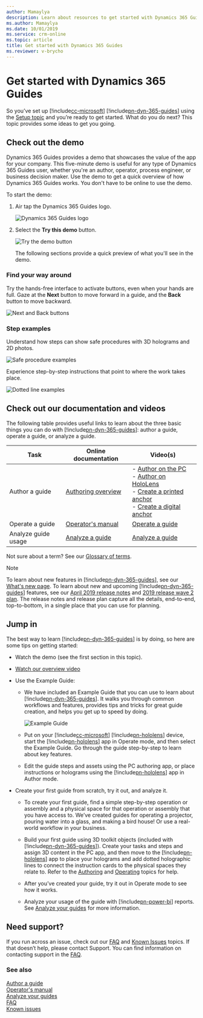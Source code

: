 ```yaml
---
author: Mamaylya
description: Learn about resources to get started with Dynamics 365 Guides
ms.author: Mamaylya
ms.date: 10/01/2019
ms.service: crm-online
ms.topic: article
title: Get started with Dynamics 365 Guides
ms.reviewer: v-brycho
---
```


# Get started with Dynamics 365 Guides

So you’ve set up [!include[cc-microsoft](../includes/cc-microsoft.md)] [!include[pn-dyn-365-guides](../includes/pn-dyn-365-guides.md)] using the [Setup topic](setup.md) and you’re ready to get started. What do you do next? This topic provides some ideas to get you going. 

## Check out the demo

Dynamics 365 Guides provides a demo that showcases the value of the app for your company. This five-minute demo is useful for any type of Dynamics 365 Guides user, whether you're an author, operator, process engineer, or business decision maker. Use the demo to get a quick overview of how Dynamics 365 Guides works. You don't have to be online to use the demo. 

To start the demo:

1. Air tap the Dynamics 365 Guides logo.

   ![Dynamics 365 Guides logo](media/Logo.png "Dynamics 365 Guides logo")

2. Select the **Try this demo** button.

   ![Try the demo button](media/try-demo.PNG "Try the demo button")
   
   The following sections provide a quick preview of what you'll see in the demo. 

### Find your way around 

Try the hands-free interface to activate buttons, even when your hands are full. Gaze at the **Next** button to move forward in a guide, and the **Back** button to move backward. 

![Next and Back buttons](media/navigate-example.PNG "Next and Back buttons")

### Step examples

Understand how steps can show safe procedures with 3D holograms and 2D photos. 

![Safe procedure examples](media/step-example-1.PNG "Safe procedure examples")

Experience step-by-step instructions that point to where the work takes place.

![Dotted line examples](media/step-example-2.PNG "Dotted line examples")

## Check out our documentation and videos

The following table provides useful links to learn about the three basic things you can do with [!include[pn-dyn-365-guides](../includes/pn-dyn-365-guides.md)]: author a guide, operate a guide, or analyze a guide.

|Task|Online documentation|Video(s)|
|----------------------------|--------------------------------------------|-----------------------------------------------|
|Author a guide|[Authoring overview](authoring-overview.md)|- [Author on the PC](https://aka.ms/pcauthor)<br>- [Author on HoloLens](https://aka.ms/hololensauthor)<br>- [Create a printed anchor](https://aka.ms/guidesprintedanchor)<br>- [Create a digital anchor](https://aka.ms/guidesdigitalanchor)|
|Operate a guide|[Operator's manual](operator-guide.md)|[Operate a guide](https://aka.ms/guidesoperate)|
|Analyze guide usage|[Analyze a guide](analytics-guide.md)|[Analyze a guide](https://aka.ms/guidesanalyze)|

Not sure about a term? See our [Glossary of terms](glossary.md). 

> [!NOTE]
> To learn about new features in [!include[pn-dyn-365-guides](../includes/pn-dyn-365-guides.md)], see our [What's new page](new.md). To learn about new and upcoming [!include[pn-dyn-365-guides](../includes/pn-dyn-365-guides.md)] features, see our [April 2019 release notes](https://docs.microsoft.com/business-applications-release-notes/April19/dynamics365-mixed-reality/microsoft-dynamics365-guides/planned-features) and [2019 release wave 2 plan](https://docs.microsoft.com/dynamics365-release-plan/2019wave2/mixed-reality/dynamics365-guides/planned-features). The release notes and release plan capture all the details, end-to-end, top-to-bottom, in a single place that you can use for planning. 

## Jump in

The best way to learn [!include[pn-dyn-365-guides](../includes/pn-dyn-365-guides.md)] is by doing, so here are some tips on getting started: 

- Watch the demo (see the first section in this topic).

- [Watch our overview video](https://aka.ms/overview)

- Use the Example Guide:

    - We have included an Example Guide that you can use to learn about [!include[pn-dyn-365-guides](../includes/pn-dyn-365-guides.md)]. It walks you through common workflows and features, provides tips and tricks for great guide creation, and helps you get up to speed by doing.
    
      ![Example Guide](media/example-guide.PNG "Example Guide")

    - Put on your [!include[cc-microsoft](../includes/cc-microsoft.md)] [!include[pn-hololens](../includes/pn-hololens.md)] device, start the [!include[pn-hololens](../includes/pn-hololens.md)] app in Operate mode, and then select the Example Guide. Go through the guide step-by-step to learn about key features. 

    - Edit the guide steps and assets using the PC authoring app, or place instructions or holograms using the [!include[pn-hololens](../includes/pn-hololens.md)] app in Author mode. 
    
- Create your first guide from scratch, try it out, and analyze it.

     - To create your first guide, find a simple step-by-step operation or assembly and a physical space for that operation or assembly that you have access to. We’ve created guides for operating a projector, pouring water into a glass, and making a bird house! Or use a real-world workflow in your business. 

     - Build your first guide using 3D toolkit objects (included with [!include[pn-dyn-365-guides](../includes/pn-dyn-365-guides.md)]). Create your tasks and steps and assign 3D content in the PC app, and then move to the [!include[pn-hololens](../includes/pn-hololens.md)] app to place your holograms and add dotted holographic lines to connect the instruction cards to the physical spaces they relate to. Refer to the [Authoring](authoring-overview.md) and [Operating](operator-guide.md) topics for help. 

     - After you’ve created your guide, try it out in Operate mode to see how it works. 

     - Analyze your usage of the guide with [!include[pn-power-bi](../includes/pn-power-bi.md)] reports. See [Analyze your guides](analytics-guide.md) for more information. 

## Need support?

If you run across an issue, check out our [FAQ](faq.md) and [Known Issues](known-issues.md) topics. If that doesn’t help, please contact Support. You can find information on contacting support in the [FAQ](faq.md).

### See also

[Author a guide](authoring-overview.md)<br>
[Operator's manual](operator-guide.md)<br>
[Analyze your guides](analytics-guide.md)<br>
[FAQ](faq.md)<br>
[Known issues](known-issues.md)
